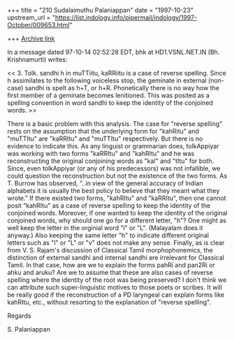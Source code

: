 +++
title = "210 Sudalaimuthu Palaniappan"
date = "1997-10-23"
upstream_url = "https://list.indology.info/pipermail/indology/1997-October/009653.html"

+++
[Archive link](https://list.indology.info/pipermail/indology/1997-October/009653.html)

In a message dated 97-10-14 02:52:28 EDT, bhk at HD1.VSNL.NET.IN (Bh.
Krishnamurti) writes:

<< 3. Tolk. sandhi h in muTTiitu, kaRRiitu is a case of reverse spelling.
Since
 h assimilates to the following voiceless stop, the geminate in external
 (non-case)
 sandhi is spelt as h+T, or h+R. Phonetically there is no way how the first
 member of a geminate becomes lenitioned. This was posited as a spelling
 convention in word sandhi to keep the identity of the conjoined words. >>

There is a basic problem with this analysis. The case for "reverse spelling"
rests on the assumption that the underlying form for "kahRitu" and "muTTItu"
are "kaRRItu" and "muTTItu" respectively. But there is no evidence to
indicate this. As any linguist or grammarian does, tolkAppiyar was working
with two forms "kaRRItu" and "kahRItu" and he was reconstructing the original
conjoining words as "kal" and "tItu" for both. Since, even tolkAppiyar (or
any of his predecessors) was not infallible, we could question the
reconstruction but not the existence of the two forms. As T. Burrow has
observed, "..in view of the general accuracy of Indian alphabets it is
usually the best policy to believe that they meant what they wrote."  If
there existed two forms, "kahRItu" and "kaRRItu", then one cannot posit
"kahRItu" as a case of reverse spelling to keep the identity of the conjoined
words. Moreover, if one wanted to keep the identity of the original conjoined
words, why should one go for a different letter, "h"? One might as well keep
the letter in the orginial word "l" or "L". (Malayalam does it anyway.) Also
keeping the same letter "h" to indicate different original letters such as
"l" or "L" or "v" does not make any sense. Finally, as is clear from V. S.
Rajam's discussion of Classical Tamil morphophonemics, the distinction of
external sandhi and internal sandhi are irrelevant for Classical Tamil. In
that case, how are we to explain the forms pahRi and pan2Ri or ahku and
aruku? Are we to assume that these are also cases of reverse spelling where
the identity of the root was being preserved? I don't think we can attribute
such super-linguistic motives to those poets or scribes.  It will be really
good if the reconstruction of a PD laryngeal can explain forms like kahRItu,
etc., without resorting to the explanation of "reverse spelling".


Regards

S. Palaniappan



